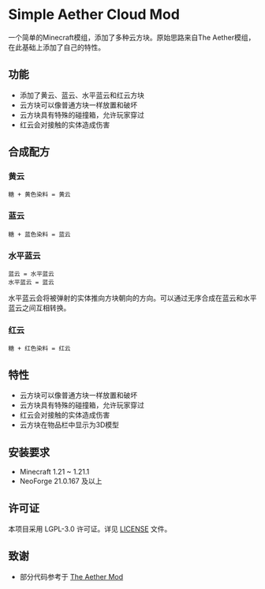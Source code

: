# Simple Aether Cloud Mod

一个简单的Minecraft模组，添加了多种云方块。原始思路来自The Aether模组，在此基础上添加了自己的特性。

## 功能

- 添加了黄云、蓝云、水平蓝云和红云方块
- 云方块可以像普通方块一样放置和破坏
- 云方块具有特殊的碰撞箱，允许玩家穿过
- 红云会对接触的实体造成伤害

## 合成配方

### 黄云

```
糖 + 黄色染料 = 黄云
```

### 蓝云

```
糖 + 蓝色染料 = 蓝云
```

### 水平蓝云

```
蓝云 = 水平蓝云
水平蓝云 = 蓝云
```

水平蓝云会将被弹射的实体推向方块朝向的方向。可以通过无序合成在蓝云和水平蓝云之间互相转换。

### 红云

```
糖 + 红色染料 = 红云
```

## 特性

- 云方块可以像普通方块一样放置和破坏
- 云方块具有特殊的碰撞箱，允许玩家穿过
- 红云会对接触的实体造成伤害
- 云方块在物品栏中显示为3D模型

## 安装要求

- Minecraft 1.21 ~ 1.21.1
- NeoForge 21.0.167 及以上

## 许可证

本项目采用 LGPL-3.0 许可证。详见 [LICENSE](LICENSE) 文件。

## 致谢

- 部分代码参考于 [The Aether Mod](https://github.com/The-Aether-Team/The-Aether)
